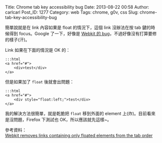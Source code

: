 Title: Chrome tab key accessibility bug
Date: 2013-08-22 00:58
Author: carlcarl
Post_ID: 1277
Category: web
Tags: chrome, g0v, css
Slug: chrome-tab-key-accessibility-bug

簡單說就是在 link 內容如果是 float 的情況下，這個 link 沒辦法在按 tab
鍵的時候得到 focus。Google 了一下，好像是 [Webkit 的
bug][]，不過好像沒有打算要修的樣子(汗)。  
<!--more-->  
Link 如果在下面的情況是 OK 的：

	:::html
    <a href="#">
        <div>test</div>
    </a>

但是如果加了 `float` 後就會出問題：

	:::html
    <a href="#">
        <div style="float:left;">test</div>
    </a>

我的解決方法很簡單，就是乾脆把 `float` 移到外面的 element
上(炸)。目前看來是沒問題，Firefox 下測試也 OK，所以應該就先這樣~。

參考資料：  
[Webkit removes links containing only floated elements from the tab
order][]

  [Webkit 的 bug]: https://bugs.webkit.org/show_bug.cgi?id=51333
  [Webkit removes links containing only floated elements from the tab
  order]: http://www.heresonesolution.com/2010/12/google-chrome-float-tab-order/
